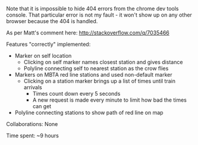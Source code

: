 
Note that it is impossible to hide 404 errors from the chrome dev tools console.
That particular error is not my fault - it won't show up on any other browser
because the 404 is handled.

As per Matt's comment here: http://stackoverflow.com/q/7035466

Features "correctly" implemented:

* Marker on self location
    * Clicking on self marker names closest station and gives distance
    * Polyline connecting self to nearest station as the crow flies
* Markers on MBTA red line stations and used non-default marker
    * Clicking on a station marker brings up a list of times until train arrivals
        * Times count down every 5 seconds
        * A new request is made every minute to limit how bad the times can get
* Polyline connecting stations to show path of red line on map

Collaborations:
    None

Time spent: ~9 hours
